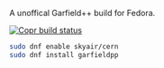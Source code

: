 A unoffical Garfield++ build for Fedora.

[![Copr build status](https://copr.fedorainfracloud.org/coprs/skyair/cern/package/garfieldpp/status_image/last_build.png)](https://copr.fedorainfracloud.org/coprs/skyair/cern/package/garfieldpp/)

``` Bash
sudo dnf enable skyair/cern
sudo dnf install garfieldpp
```

